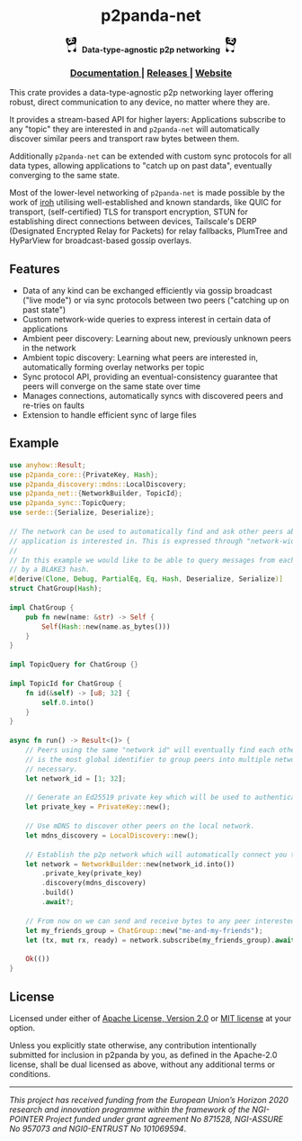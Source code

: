 <h1 align="center">p2panda-net</h1>

<div align="center">
  <img src="https://raw.githubusercontent.com/p2panda/.github/main/assets/panda-left.gif" width="auto" height="30px">
  <strong>Data-type-agnostic p2p networking</strong>
  <img src="https://raw.githubusercontent.com/p2panda/.github/main/assets/panda-right.gif" width="auto" height="30px">
</div>

<div align="center">
  <h3>
    <a href="https://docs.rs/p2panda-net">
      Documentation
    </a>
    <span> | </span>
    <a href="https://github.com/p2panda/p2panda/releases">
      Releases
    </a>
    <span> | </span>
    <a href="https://p2panda.org">
      Website
    </a>
  </h3>
</div>

This crate provides a data-type-agnostic p2p networking layer offering robust, direct communication
to any device, no matter where they are.

It provides a stream-based API for higher layers: Applications subscribe to any "topic" they are
interested in and `p2panda-net` will automatically discover similar peers and transport raw bytes
between them.

Additionally `p2panda-net` can be extended with custom sync protocols for all data types, allowing
applications to "catch up on past data", eventually converging to the same state.

Most of the lower-level networking of `p2panda-net` is made possible by the work of
[iroh](https://github.com/n0-computer/iroh/) utilising well-established and known standards, like
QUIC for transport, (self-certified) TLS for transport encryption, STUN for establishing direct
connections between devices, Tailscale's DERP (Designated Encrypted Relay for Packets) for relay
fallbacks, PlumTree and HyParView for broadcast-based gossip overlays.

## Features

- Data of any kind can be exchanged efficiently via gossip broadcast ("live mode") or via sync
  protocols between two peers ("catching up on past state")
- Custom network-wide queries to express interest in certain data of applications
- Ambient peer discovery: Learning about new, previously unknown peers in the network
- Ambient topic discovery: Learning what peers are interested in, automatically forming
  overlay networks per topic
- Sync protocol API, providing an eventual-consistency guarantee that peers will converge on
  the same state over time
- Manages connections, automatically syncs with discovered peers and re-tries on faults
- Extension to handle efficient sync of large files

## Example

```rust
use anyhow::Result;
use p2panda_core::{PrivateKey, Hash};
use p2panda_discovery::mdns::LocalDiscovery;
use p2panda_net::{NetworkBuilder, TopicId};
use p2panda_sync::TopicQuery;
use serde::{Serialize, Deserialize};

// The network can be used to automatically find and ask other peers about any data the
// application is interested in. This is expressed through "network-wide queries" over topics.
//
// In this example we would like to be able to query messages from each chat group, identified
// by a BLAKE3 hash.
#[derive(Clone, Debug, PartialEq, Eq, Hash, Deserialize, Serialize)]
struct ChatGroup(Hash);

impl ChatGroup {
    pub fn new(name: &str) -> Self {
        Self(Hash::new(name.as_bytes()))
    }
}

impl TopicQuery for ChatGroup {}

impl TopicId for ChatGroup {
    fn id(&self) -> [u8; 32] {
        self.0.into()
    }
}

async fn run() -> Result<()> {
    // Peers using the same "network id" will eventually find each other. This
    // is the most global identifier to group peers into multiple networks when
    // necessary.
    let network_id = [1; 32];

    // Generate an Ed25519 private key which will be used to authenticate your peer towards others.
    let private_key = PrivateKey::new();

    // Use mDNS to discover other peers on the local network.
    let mdns_discovery = LocalDiscovery::new();

    // Establish the p2p network which will automatically connect you to any discovered peers.
    let network = NetworkBuilder::new(network_id.into())
        .private_key(private_key)
        .discovery(mdns_discovery)
        .build()
        .await?;

    // From now on we can send and receive bytes to any peer interested in the same chat.
    let my_friends_group = ChatGroup::new("me-and-my-friends");
    let (tx, mut rx, ready) = network.subscribe(my_friends_group).await?;

    Ok(())
}
```

## License

Licensed under either of [Apache License, Version 2.0] or [MIT license] at your option.

Unless you explicitly state otherwise, any contribution intentionally submitted for inclusion in
p2panda by you, as defined in the Apache-2.0 license, shall be dual licensed as above, without any
additional terms or conditions.

[Apache License, Version 2.0]: https://github.com/p2panda/p2panda/blob/main/LICENSES/Apache-2.0.txt
[MIT license]: https://github.com/p2panda/p2panda/blob/main/LICENSES/MIT.txt

---

*This project has received funding from the European Union’s Horizon 2020
research and innovation programme within the framework of the NGI-POINTER
Project funded under grant agreement No 871528, NGI-ASSURE No 957073 and
NGI0-ENTRUST No 101069594*.
